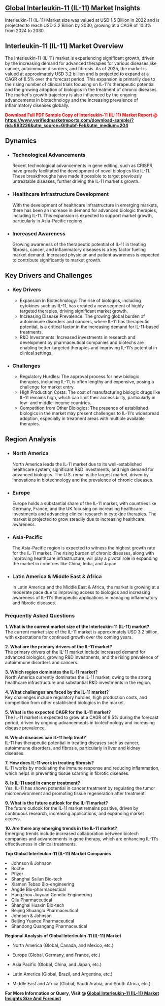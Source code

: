 <h2><a href="https://www.verifiedmarketreports.com/download-sample/?rid=863236&amp;utm_source=Githubf&amp;utm_medium=204" target="_blank">Global Interleukin-11 (IL-11) Market</a> Insights</h2><p>Interleukin-11 (IL-11) Market size was valued at USD 1.5 Billion in 2022 and is projected to reach USD 3.2 Billion by 2030, growing at a CAGR of 10.3% from 2024 to 2030.</p><p> <h2>Interleukin-11 (IL-11) Market Overview</h2> <p>The Interleukin-11 (IL-11) market is experiencing significant growth, driven by the increasing demand for advanced therapies for various diseases like cancer, autoimmune disorders, and fibrosis. As of 2025, the market is valued at approximately USD 3.2 billion and is projected to expand at a CAGR of 8.5% over the forecast period. This expansion is primarily due to the rising number of clinical trials focusing on IL-11's therapeutic potential and the growing adoption of biologics in the treatment of chronic diseases. The market's growth trajectory is also influenced by the ongoing advancements in biotechnology and the increasing prevalence of inflammatory diseases globally.</p> <p><strong><p><span class=""><span style="color: #ff0000;"><strong>Download Full PDF Sample Copy of Interleukin-11 (IL-11) Market Report</strong> @ </span><a href="https://www.verifiedmarketreports.com/download-sample/?rid=863236&amp;utm_source=Githubf-Feb&amp;utm_medium=204" target="_blank">https://www.verifiedmarketreports.com/download-sample/?rid=863236&amp;utm_source=Githubf-Feb&amp;utm_medium=204</a></span></p></strong></p> <h2>Dynamics</h2> <ul> <li><h3>Technological Advancements</h3> Recent technological advancements in gene editing, such as CRISPR, have greatly facilitated the development of novel biologics like IL-11. These breakthroughs have made it possible to target previously untreatable diseases, further driving the IL-11 market's growth. </li> <li><h3>Healthcare Infrastructure Development</h3> With the development of healthcare infrastructure in emerging markets, there has been an increase in demand for advanced biologic therapies, including IL-11. This expansion is expected to support market growth, particularly in Asia-Pacific regions. </li> <li><h3>Increased Awareness</h3> Growing awareness of the therapeutic potential of IL-11 in treating fibrosis, cancer, and inflammatory diseases is a key factor fueling market demand. Increased physician and patient awareness is expected to contribute significantly to market growth. </li> </ul> <h2>Key Drivers and Challenges</h2> <ul> <li><h3>Key Drivers</h3> <ul> <li>Expansion in Biotechnology: The rise of biologics, including cytokines such as IL-11, has created a new segment of highly targeted therapies, driving significant market growth.</li> <li>Increasing Disease Prevalence: The growing global burden of autoimmune disorders and cancers, where IL-11 has therapeutic potential, is a critical factor in the increasing demand for IL-11-based treatments.</li> <li>R&D Investments: Increased investments in research and development by pharmaceutical companies and biotechs are enabling better-targeted therapies and improving IL-11's potential in clinical settings.</li> </ul> </li> <li><h3>Challenges</h3> <ul> <li>Regulatory Hurdles: The approval process for new biologic therapies, including IL-11, is often lengthy and expensive, posing a challenge for market entry.</li> <li>High Production Costs: The cost of manufacturing biologic drugs like IL-11 remains high, which can limit their accessibility, particularly in low- and middle-income countries.</li> <li>Competition from Other Biologics: The presence of established biologics in the market may present challenges to IL-11's widespread adoption, especially in treatment areas with multiple available therapies.</li> </ul> </li> </ul> <h2>Region Analysis</h2> <ul> <li><h3>North America</h3> North America leads the IL-11 market due to its well-established healthcare system, significant R&D investments, and high demand for advanced biologics. The U.S. remains the largest market, driven by innovations in biotechnology and the prevalence of chronic diseases. </li> <li><h3>Europe</h3> Europe holds a substantial share of the IL-11 market, with countries like Germany, France, and the UK focusing on increasing healthcare investments and advancing clinical research in cytokine therapies. The market is projected to grow steadily due to increasing healthcare awareness. </li> <li><h3>Asia-Pacific</h3> The Asia-Pacific region is expected to witness the highest growth rate for the IL-11 market. The rising burden of chronic diseases, along with improving healthcare infrastructure, will play a pivotal role in expanding the market in countries like China, India, and Japan. </li> <li><h3>Latin America & Middle East & Africa</h3> In Latin America and the Middle East & Africa, the market is growing at a moderate pace due to improving access to biologics and increasing awareness of IL-11's therapeutic applications in managing inflammatory and fibrotic diseases. </li> </ul> <h3>Frequently Asked Questions</h3> <p><strong>1. What is the current market size of the Interleukin-11 (IL-11) market?</strong><br>The current market size of the IL-11 market is approximately USD 3.2 billion, with expectations for continued growth over the coming years.</p> <p><strong>2. What are the primary drivers of the IL-11 market?</strong><br>The primary drivers of the IL-11 market include increased demand for advanced biologics, growing R&D investments, and the rising prevalence of autoimmune disorders and cancers.</p> <p><strong>3. Which region dominates the IL-11 market?</strong><br>North America currently dominates the IL-11 market, owing to the strong healthcare infrastructure and substantial R&D investments in the region.</p> <p><strong>4. What challenges are faced by the IL-11 market?</strong><br>Key challenges include regulatory hurdles, high production costs, and competition from other established biologics in the market.</p> <p><strong>5. What is the expected CAGR for the IL-11 market?</strong><br>The IL-11 market is expected to grow at a CAGR of 8.5% during the forecast period, driven by ongoing advancements in biotechnology and increasing disease prevalence.</p> <p><strong>6. Which diseases can IL-11 help treat?</strong><br>IL-11 has therapeutic potential in treating diseases such as cancer, autoimmune disorders, and fibrosis, particularly in liver and kidney diseases.</p> <p><strong>7. How does IL-11 work in treating fibrosis?</strong><br>IL-11 works by modulating the immune response and reducing inflammation, which helps in preventing tissue scarring in fibrotic diseases.</p> <p><strong>8. Is IL-11 used in cancer treatment?</strong><br>Yes, IL-11 has shown potential in cancer treatment by regulating the tumor microenvironment and promoting tissue regeneration after treatment.</p> <p><strong>9. What is the future outlook for the IL-11 market?</strong><br>The future outlook for the IL-11 market remains positive, driven by continuous research, increasing applications, and expanding market access.</p> <p><strong>10. Are there any emerging trends in the IL-11 market?</strong><br>Emerging trends include increased collaboration between biotech companies and advancements in gene therapy, which are enhancing IL-11's effectiveness in clinical treatments.</p> </p><p><strong>Top Global Interleukin-11 (IL-11) Market Companies</strong></p><div data-test-id=""><p><li>Johnson & Johnson</li><li> Roche</li><li> Pfizer</li><li> Shanghai Sailun Bio-tech</li><li> Xiamen Tebao Bio-engineering</li><li> Angde Bio-pharmaceutical</li><li> Hangzhou Jiuyuan Genetic Engineering</li><li> Qilu Pharmaceutical</li><li> Shanghai Huaxin Bio-tech</li><li> Beijing Shuanglu Pharmaceutical</li><li> Johnson & Johnson</li><li> Beijing Yuance Pharmaceutical</li><li> Shandong Quangang Pharmaceutical</li></p><div><strong>Regional Analysis of&nbsp;Global Interleukin-11 (IL-11) Market</strong></div><ul><li dir="ltr"><p dir="ltr">North America&nbsp;(Global, Canada, and Mexico, etc.)</p></li><li dir="ltr"><p dir="ltr">Europe (Global, Germany, and France, etc.)</p></li><li dir="ltr"><p dir="ltr">Asia Pacific&nbsp;(Global, China, and Japan, etc.)</p></li><li dir="ltr"><p dir="ltr">Latin America&nbsp;(Global, Brazil, and Argentina, etc.)</p></li><li dir="ltr">Middle East and Africa&nbsp;(Global, Saudi Arabia, and South Africa, etc.)</li></ul><p><strong>For More Information or Query, Visit @&nbsp;</strong><strong><a href="https://www.verifiedmarketreports.com/product/interleukin-11-il-11-market/?utm_source=Githubf&amp;utm_medium=204" target="_blank">Global Interleukin-11 (IL-11) Market Insights Size And Forecast</a></strong></p></div>
